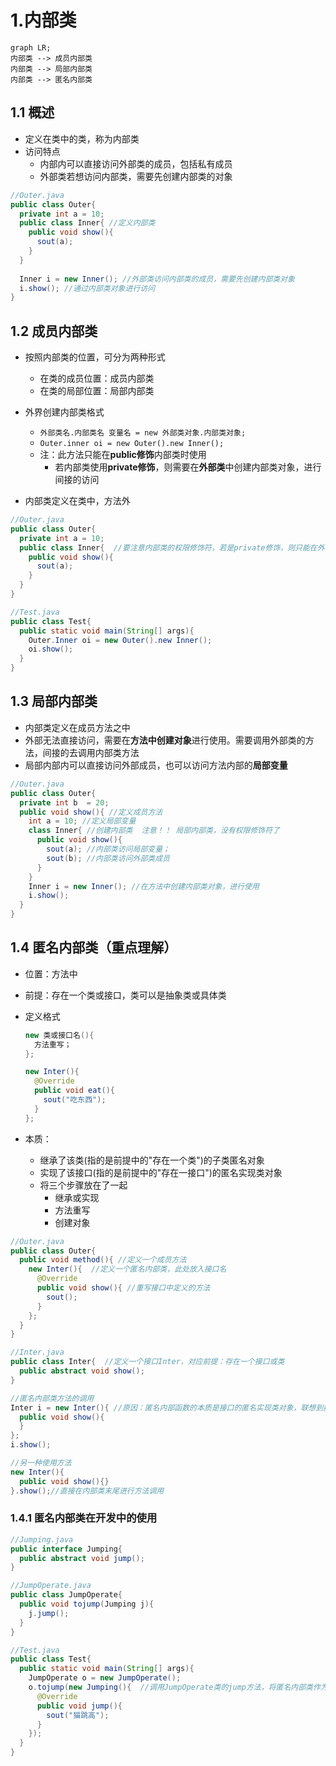 # 1.内部类

```mermaid
graph LR;
内部类 --> 成员内部类
内部类 --> 局部内部类
内部类 --> 匿名内部类
```



## 1.1 概述

- 定义在类中的类，称为内部类
- 访问特点
  - 内部内可以直接访问外部类的成员，包括私有成员
  - 外部类若想访问内部类，需要先创建内部类的对象

```java
//Outer.java
public class Outer{
  private int a = 10;
  public class Inner{ //定义内部类
    public void show(){
      sout(a);
    }
  }
  
  Inner i = new Inner(); //外部类访问内部类的成员，需要先创建内部类对象
  i.show(); //通过内部类对象进行访问
}
```

## 1.2 成员内部类

- 按照内部类的位置，可分为两种形式
  - 在类的成员位置：成员内部类
  - 在类的局部位置：局部内部类

- 外界创建内部类格式
  - `外部类名.内部类名 变量名 = new 外部类对象.内部类对象;`
  - `Outer.inner oi = new Outer().new Inner();`
  - 注：此方法只能在**public修饰**内部类时使用
    - 若内部类使用**private修饰**，则需要在**外部类**中创建内部类对象，进行间接的访问

- 内部类定义在类中，方法外

```java
//Outer.java
public class Outer{
  private int a = 10;
  public class Inner{  //要注意内部类的权限修饰符，若是private修饰，则只能在外部类中创建内部类对象，再进行使用
    public void show(){
      sout(a);
    }
  }
}

//Test.java
public class Test{
  public static void main(String[] args){
    Outer.Inner oi = new Outer().new Inner();
    oi.show();
  }
}
```

## 1.3 局部内部类

- 内部类定义在成员方法之中
- 外部无法直接访问，需要在**方法中创建对象**进行使用。需要调用外部类的方法，间接的去调用内部类方法
- 局部内部内可以直接访问外部成员，也可以访问方法内部的**局部变量**

```java
//Outer.java
public class Outer{
  private int b  = 20;
  public void show(){ //定义成员方法
    int a = 10; //定义局部变量 
    class Inner{ //创建内部类  注意！！ 局部内部类，没有权限修饰符了
      public void show(){
        sout(a); //内部类访问局部变量；
        sout(b); //内部类访问外部类成员
      }
    }
    Inner i = new Inner(); //在方法中创建内部类对象，进行使用
    i.show(); 
  }
}
```

## 1.4 匿名内部类（重点理解）

- 位置：方法中

- 前提：存在一个类或接口，类可以是抽象类或具体类

- 定义格式

  ```java
  new 类或接口名(){
    方法重写；
  };
  
  new Inter(){
    @Override
    public void eat(){
      sout("吃东西");
    }
  };
  ```

  

- 本质：

  - 继承了该类(指的是前提中的"存在一个类")的子类匿名对象
  - 实现了该接口(指的是前提中的"存在一接口")的匿名实现类对象
  - 将三个步骤放在了一起
    - 继承或实现
    - 方法重写
    - 创建对象

```java
//Outer.java
public class Outer{  
  public void method(){ //定义一个成员方法
    new Inter(){  //定义一个匿名内部类，此处放入接口名
      @Override
      public void show(){ //重写接口中定义的方法
        sout();
      }
    };
  }
}

//Inter.java
public class Inter{  //定义一个接口Inter，对应前提：存在一个接口或类
  public abstract void show();
}
```

```java
//匿名内部类方法的调用
Inter i = new Inter(){ //原因：匿名内部函数的本质是接口的匿名实现类对象，联想到接口多态：接口的引用指向实现类的对象，所以此处的new Inter（）可看做是实现类的对象，在前方加上对于接口的引用，即可完成接口多态；可通过接口对象进行匿名内部类方法的使用
  public void show(){
  }
};
i.show();

//另一种使用方法
new Inter(){
  public void show(){}
}.show();//直接在内部类末尾进行方法调用
```

### 1.4.1 匿名内部类在开发中的使用

```java
//Jumping.java
public interface Jumping{
  public abstract void jump();
}

//JumpOperate.java
public class JumpOperate{
  public void tojump(Jumping j){
    j.jump();
  }
}

//Test.java
public class Test{
  public static void main(String[] args){
    JumpOperate o = new JumpOperate();
    o.tojump(new Jumping(){  //调用JumpOperate类的jump方法，将匿名内部类作为参数传入；因为匿名内部类本质上是实现类的对象，所以传入到方法之后，参数相当于：Jumping j = new Jumping();且接口作为形参，需要传入其实现类对象，所以此处可以这么写；
      @Override
      public void jump(){
        sout("猫跳高");
      }
    });
  }
}
```

